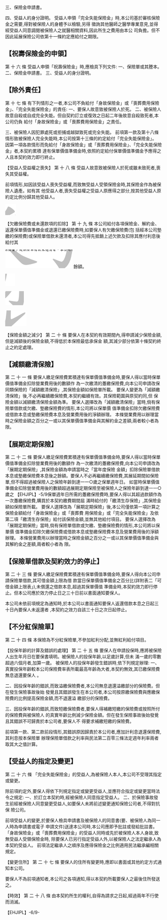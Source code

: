 三、保險金申請書。

四、受益人的身分證明。 受益人申領「完全失能保險金」時,本公司基於審核保險金之需要,得對被保險人的身體予以檢驗,另得 徵詢其他醫師之醫學專業意見,並得經受益人同意調閱被保險人之就醫相關資料,因此所生之費用由本公 司負擔。但不因此延展保險公司依第十一條約定應給付之期限。

## 【祝壽保險金的申領】

第 十 六 條 受益人申領「祝壽保險金」時,應檢具下列文件:
一、保險單或其謄本。 二、保險金申請書。 三、受益人的身分證明。

## 【除外責任】

第 十 七 條 有下列情形之一者,本公司不負給付「身故保險金」或「喪葬費用保險金」、「完全失能保險金」的責任:
一、要保人故意致被保險人於死。 二、被保險人故意自殺或自成完全失能。但自契約訂立或復效之日起二年後故意自殺致死者,本公司仍負 給付「身故保險金」或「喪葬費用保險金」之責任。

三、被保險人因犯罪處死或拒捕或越獄致死或完全失能。 前項第一款及第十八條情形致被保險人完全失能時,本公司按第十三條的約定給付「完全失能保險金」。 因第一項各款情形而免給付「身故保險金」或「喪葬費用保險金」、「完全失能保險金」者,本契約累積 達有保單價值準備金時,依照約定給付保單價值準備金予應得之人且本契約效力即行終止。

【受益人受益權之喪失】
第 十 八 條 受益人故意致被保險人於死或雖未致死者,喪失其受益權。

前項情形,如因該受益人喪失受益權,而致無受益人受領保險金時,其保險金作為被保險人遺產。如有其 他受益人者,喪失受益權之受益人原應得之部分,按其他受益人原約定比例分歸其他受益人。

![0_image_0.png](0_image_0.png)

【欠繳保險費或未還款項的扣除】
第 十 九 條 本公司給付各項保險金、解約金、返還保單價值準備金或退還已繳保險費時,如要保人有欠繳保險費(包 括經本公司墊繳的保險費)或保險單借款未還清者,本公司得先抵銷上述欠款及扣除其應付利息後給付其

![0_image_1.png](0_image_1.png) 餘額。

![0_image_2.png](0_image_2.png)

![0_image_3.png](0_image_3.png)

![0_image_4.png](0_image_4.png)

【保險金額之減少】
第 二 十 條 要保人在本契約有效期間內,得申請減少保險金額,但是減額後的保險金額,不得低於本保險最低承保金 額,其減少部分依第十條契約終止之約定處理。

## 【減額繳清保險】

第 二 十 一 條 要保人繳足保險費累積達有保單價值準備金時,要保人得以當時保單價值準備金扣除營業費用後的數額作 為一次繳清的躉繳保險費,向本公司申請改保同類保險的「減額繳清保險」,其保險金額如保險單所載。 要保人變更為「減額繳清保險」後,不必再繼續繳保險費,本契約繼續有效。其保險範圍與原契約同,但 保險金額以減額繳清保險金額為準。 要保人選擇改為「減額繳清保險」當時,倘有保險單借款或欠繳、墊繳保險費的情形,本公司將以保單價 值準備金扣除欠繳保險費或借款本息或墊繳保險費本息及營業費用後的淨額辦理。 本條營業費用以辦理當時之保險金額之百分之一或以其保單價值準備金與其解約金之差額,兩者較小者為 限。

## 【展期定期保險】

第 二 十 二 條 要保人繳足保險費累積達有保單價值準備金時,要保人得以當時保單價值準備金扣除營業費用後的數額作 為一次繳清的躉繳保險費,向本公司申請改為「展期定期保險」,其保險金額為申請當時之「當年度保險 金額」扣除保險單借款本息或墊繳保險費本息後之餘額。要保人不必再繼續繳保險費,其展延期間如保險 單,但不得超過被保險人之保險年齡到達一一○歲之保單週年日。 如當時保單價值準備金扣除營業費用後的數額超過展期定期保險至被保險人之保險年齡到達一一○歲之
【EHJIPL】-5/9保單週年日所需的躉繳保險費時,要保人得以其超過款額作為一次躉繳保險費,購買於本契約繳費期間屆 滿時給付的「繳清生存保險」,其保險金額如保險單所載。 要保人選擇改為「展期定期保險」後,本公司僅依第一項計算之保險金額給付「身故保險金」或「喪葬費 用保險金」或「完全失能保險金」及依第二項「繳清生存保險」給付該保險金額,並無其他給付項目。 要保人選擇改為「展期定期保險」當時,倘有保險單借款或欠繳、墊繳保險費的情形,本公司將以保單價 值準備金扣除欠繳保險費或借款本息或墊繳保險費本息及營業費用後的淨額辦理。 本條營業費用以辦理當時之保險金額之百分之一或以其保單價值準備金與其解約金之差額,兩者較小者為 限。

## 【保險單借款及契約效力的停止】

第 二 十 三 條 要保人繳足保險費累積達有保單價值準備金時,要保人得向本公司申請保險單借款,其可借金額上限為借 款當日保單價值準備金之百分比(詳附表二「可借金額上限表」),未償還之借款本息,超過其保單價值 準備金時,本契約效力即行停止。但本公司應於效力停止日之三十日前以書面通知要保人。

本公司未依前項規定為通知時,於本公司以書面通知要保人返還借款本息之日起三十日內要保人未返還者
,本契約之效力自該三十日之次日起停止。

## 【不分紅保險單】

第 二 十 四 條 本保險為不分紅保險單,不參加紅利分配,並無紅利給付項目。

【投保年齡的計算及錯誤的處理】
第 二 十 五 條 要保人在申請投保時,應將被保險人出生年月日在要保書填明。被保險人的投保年齡,以足歲計算,但未 滿一歲的零數超過六個月者,加算一歲。 被保險人的投保年齡發生錯誤時,依下列規定辦理: 一、真實投保年齡較本公司保險費率表所載最高年齡為大者,本契約無效,其已繳保險費無息退還要保人
。

二、因投保年齡的錯誤,而致溢繳保險費者,本公司無息退還溢繳部分的保險費。但在發生保險事故後始 發覺且其錯誤發生在本公司者,本公司按原繳保險費與應繳保險費的比例提高保險金額,而不退還溢 繳部分的保險費。

三、因投保年齡的錯誤,而致短繳保險費者,要保人得補繳短繳的保險費或按照所付的保險費與被保險人 的真實年齡比例減少保險金額。但在發生保險事故後始發覺且其錯誤不可歸責於本公司者,要保人不 得要求補繳短繳的保險費。

前項第一款、第二款前段情形,其錯誤原因歸責於本公司者,應加計利息退還保險費,其利息按本保險單 辦理保險單借款之利率與民法第二百零三條法定週年利率兩者取其大之值計算。

## 【受益人的指定及變更】

第 二 十 六 條 「完全失能保險金」的受益人,為被保險人本人,本公司不受理其指定或變更。

除前項約定外,要保人得依下列規定指定或變更受益人,並應符合指定或變更當時法令之規定: 一、於訂立本契約時,經被保險人同意指定受益人。 二、於保險事故發生前經被保險人同意變更受益人,如要保人未將前述變更通知保險公司者,不得對抗保 險公司。

前項受益人的變更,於要保人檢具申請書及被保險人的同意書(要、被保險人為同一人時為申請書或電子 申請文件)送達本公司時,本公司應即予批註或發給批註書。 「身故保險金」或「喪葬費用保險金」的受益人同時或先於被保險人本人身故,致無受益人受領保險金時, 除要保人已另行指定受益人外,以被保險人之法定繼承人為本契約受益人。 前項法定繼承人之順序及應得保險金之比例適用民法繼承編相關規定。

【變更住所】
第 二 十 七 條 要保人的住所有變更時,應即以書面或其他約定方式通知本公司。

要保人不為前項通知者,本公司之各項通知,得以本契約所載要保人之最後住所發送之。

【時效】
第 二 十 八 條 由本契約所生的權利,自得為請求之日起,經過兩年不行使而消滅。

【EHJIPL】-6/9-